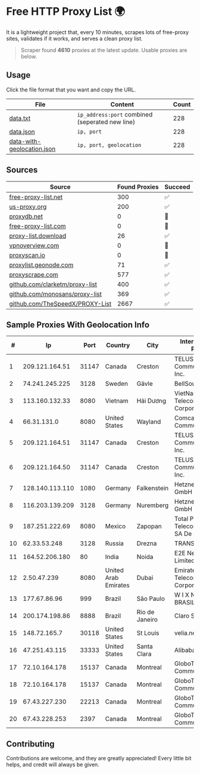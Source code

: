 
# Free HTTP Proxy List 🌍

It is a lightweight project that, every 10 minutes, scrapes lots of free-proxy sites, validates if it works, and serves a clean proxy list.


> Scraper found **4610** proxies at the latest update. Usable proxies are below.

## Usage

Click the file format that you want and copy the URL.


|File|Content|Count|
|----|-------|-----|
|[data.txt](https://raw.githubusercontent.com/themiralay/Proxy-List-World/master/data.txt)|`ip_address:port` combined (seperated new line)|228|
|[data.json](https://raw.githubusercontent.com/themiralay/Proxy-List-World/master/data.json)|`ip, port`|228|
|[data-with-geolocation.json](https://raw.githubusercontent.com/themiralay/Proxy-List-World/master/data-with-geolocation.json)|`ip, port, geolocation`|228|

## Sources

|Source|Found Proxies|Succeed|
|------|-------------|-------|
|[free-proxy-list.net](https://free-proxy-list.net)|300|✅|
|[us-proxy.org](https://www.us-proxy.org)|200|✅|
|[proxydb.net](http://proxydb.net)|0|🚫|
|[free-proxy-list.com](https://free-proxy-list.com/?page=&port=&type%5B%5D=http&type%5B%5D=https&up_time=0&search=Search)|0|🚫|
|[proxy-list.download](https://www.proxy-list.download/HTTP)|26|✅|
|[vpnoverview.com](https://vpnoverview.com/privacy/anonymous-browsing/free-proxy-servers)|0|🚫|
|[proxyscan.io](https://www.proxyscan.io)|0|🚫|
|[proxylist.geonode.com](https://proxylist.geonode.com/api/proxy-list?limit=300&page=1&sort_by=lastChecked&sort_type=desc&protocols=http,https)|71|✅|
|[proxyscrape.com](https://api.proxyscrape.com/v2/?request=displayproxies&protocol=http&timeout=10000&country=all&ssl=all&anonymity=all)|577|✅|
|[github.com/clarketm/proxy-list](https://raw.githubusercontent.com/clarketm/proxy-list/master/proxy-list-raw.txt)|400|✅|
|[github.com/monosans/proxy-list](https://raw.githubusercontent.com/monosans/proxy-list/main/proxies/http.txt)|369|✅|
|[github.com/TheSpeedX/PROXY-List](https://raw.githubusercontent.com/TheSpeedX/PROXY-List/master/http.txt)|2667|✅|


## Sample Proxies With Geolocation Info

|#|Ip|Port|Country|City|Internet Service Provider|
|-|--|----|-------|----|-------------------------|
|1|209.121.164.51|31147|Canada|Creston|TELUS Communications Inc.|
|2|74.241.245.225|3128|Sweden|Gävle|BellSouth.net Inc.|
|3|113.160.132.33|8080|Vietnam|Hải Dương|VietNam Post and Telecom Corporation|
|4|66.31.131.0|8080|United States|Wayland|Comcast Cable Communications|
|5|209.121.164.51|31147|Canada|Creston|TELUS Communications Inc.|
|6|209.121.164.50|31147|Canada|Creston|TELUS Communications Inc.|
|7|128.140.113.110|1080|Germany|Falkenstein|Hetzner Online GmbH|
|8|116.203.139.209|3128|Germany|Nuremberg|Hetzner Online GmbH|
|9|187.251.222.69|8080|Mexico|Zapopan|Total Play Telecomunicaciones SA De CV|
|10|62.33.53.248|3128|Russia|Drezna|TRANS-TELECOM|
|11|164.52.206.180|80|India|Noida|E2E Networks Limited|
|12|2.50.47.239|8080|United Arab Emirates|Dubai|Emirates Telecommunications Corporation|
|13|177.67.86.96|999|Brazil|São Paulo|W I X NET DO BRASIL LTDA - ME|
|14|200.174.198.86|8888|Brazil|Rio de Janeiro|Claro S.A|
|15|148.72.165.7|30118|United States|St Louis|velia.net|
|16|47.251.43.115|33333|United States|Santa Clara|Alibaba Cloud LLC|
|17|72.10.164.178|15137|Canada|Montreal|GloboTech Communications|
|18|72.10.164.178|15137|Canada|Montreal|GloboTech Communications|
|19|67.43.227.230|22213|Canada|Montreal|GloboTech Communications|
|20|67.43.228.253|2397|Canada|Montreal|GloboTech Communications|



## Contributing

Contributions are welcome, and they are greatly appreciated! Every
little bit helps, and credit will always be given.

